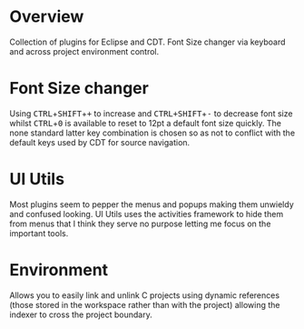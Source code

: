 Overview
===============

Collection of plugins for Eclipse and CDT. Font Size changer via keyboard and across project environment control. 

Font Size changer 
==

Using <kbd>CTRL</kbd>+<kbd>SHIFT</kbd>+<kbd>+</kbd> to increase and <kbd>CTRL+</kbd><kbd>SHIFT</kbd>+<kbd>-</kbd> to decrease font size whilst <kbd>CTRL</kbd>+<kbd>0</kbd> is available to reset to 12pt a default font size quickly. The none standard latter key combination is chosen so as not to conflict with the default keys used by CDT for source navigation.

UI Utils
==

Most plugins seem to pepper the menus and popups making them unwieldy and confused looking. UI Utils uses the activities framework to hide them from menus that I think they serve no purpose letting me focus on the important tools.


Environment
==

Allows you to easily link and unlink C projects using dynamic references (those stored in the workspace rather than with the project) allowing the indexer to cross the project boundary.
